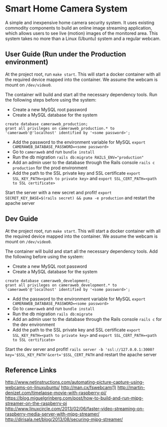 # Smart Home Camera System

A simple and inexpensive home camera security system. It uses existing commodity components to build an online image streaming application, which allows users to see live (motion) images of the monitored area. This system takes no more than a Linux (Ubuntu) system and a regular webcam.


## User Guide (Run under the Production environment)
At the project root, run `make start`. This will start a docker container with all the required device mapped into the container. We assume the webcam is mount on `/dev/video0`.

The container will build and start all the necessary dependency tools. Run the following steps before using the system:
- Create a new MySQL root password
- Create a MySQL database for the system
```
create database cameraweb_production;
grant all privileges on cameraweb_production.* to 'cameraweb'@'localhost' identified by '<some password>';
```
- Add the password to the environment variable for MySQL `export CAMERAWEB_DATABASE_PASSWORD=<some password>`
- Go to `cameraweb` and run `bundle install`
- Run the db migration `rails db:migrate RAILS_ENV="production"`
- Add an admin user to the database through the Rails console `rails c production` for the prod environment
- Add the path to the SSL private key and SSL certificate `export SSL_KEY_PATH=<path to private key>` and `export SSL_CERT_PATH=<path to SSL certificate>`

Start the server with a new secret and profit! `export SECRET_KEY_BASE=$(rails secret) && puma -e production` and restart the apache server


## Dev Guide
At the project root, run `make start`. This will start a docker container with all the required device mapped into the container. We assume the webcam is mount on `/dev/video0`.

The container will build and start all the necessary dependency tools. Add the following before using the system:
- Create a new MySQL root password
- Create a MySQL database for the system
```
create database cameraweb_development;
grant all privileges on cameraweb_development.* to 'cameraweb'@'localhost' identified by '<some password>';
```
- Add the password to the environment variable for MySQL `export CAMERAWEB_DATABASE_PASSWORD=<some password>`
- Go to `cameraweb` and run `bundle install`
- Run the db migration `rails db:migrate`
- Add an admin user to the database through the Rails console `rails c` for the dev environment
- Add the path to the SSL private key and SSL certificate `export SSL_KEY_PATH=<path to private key>` and `export SSL_CERT_PATH=<path to SSL certificate>`

Start the dev server and profit! `rails server -b 'ssl://127.0.0.1:3000?key='$SSL_KEY_PATH'&cert='$SSL_CERT_PATH` and restart the apache server


## Reference Links
http://www.netinstructions.com/automating-picture-capture-using-webcams-on-linuxubuntu/
http://man.cx/fswebcam(1)
http://martin-denizet.com/timelapse-movie-with-raspberry-pi/
https://blog.miguelgrinberg.com/post/how-to-build-and-run-mjpg-streamer-on-the-raspberry-pi
http://www.linuxcircle.com/2013/02/06/faster-video-streaming-on-raspberry-media-server-with-mjpg-streamer/
http://dirisala.net/blog/2013/08/securing-mjpg-streamer/
